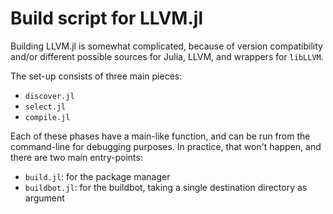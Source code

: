 Build script for LLVM.jl
========================

Building LLVM.jl is somewhat complicated, because of version compatibility and/or different
possible sources for Julia, LLVM, and wrappers for `libLLVM`.

The set-up consists of three main pieces:

- `discover.jl`
- `select.jl`
- `compile.jl`

Each of these phases have a main-like function, and can be run from the command-line for
debugging purposes. In practice, that won't happen, and there are two main entry-points:

- `build.jl`: for the package manager
- `buildbot.jl`: for the buildbot, taking a single destination directory as argument
